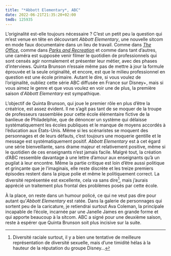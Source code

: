 ```yaml
---
title: "*Abbott Elementary*, ABC"
date: 2022-06-21T21:35:20+02:00
tmdb: 125935 
---
```


L’originalité est-elle toujours nécessaire ? C’est un petit peu la question qui m’est venue en tête en découvrant *Abbott Elementary*, une nouvelle sitcom en mode faux documentaire dans un lieu de travail. Comme dans [*The Office*](https://voiretmanger.fr/office-gervais-merchant-nbc/), comme dans [*Parks and Recreation*](https://voiretmanger.fr/parks-recreation-daniels-schur-nbc/) et comme dans tant d’autres, une caméra est supposée venir filmer le quotidien de professionnels qui sont censés agir normalement et présenter leur métier, avec des phases d’interviews. Quinta Brunson n’essaie même pas de mettre à jour la formule éprouvée et la seule originalité, et encore, est que le milieu professionnel en question est une école primaire. Autant le dire, si vous voulez de l’originalité, oubliez cette série ABC diffusée en France sur Disney+, mais si vous aimez le genre et que vous voulez en voir une de plus, la première saison d’*Abbott Elementary* est sympathique.

L’objectif de Quinta Brunson, qui joue le premier rôle en plus d’être la créatrice, est assez évident. Il ne s’agit pas tant de se moquer de la troupe de professeurs rassemblée pour cette école élémentaire fictive de la banlieue de Philadelphie, que de dénoncer un système qui délaisse systématiquement les écoles publiques et le manque de moyens accordés à l’éducation aux États-Unis. Même si les scénaristes se moquent des personnages et de leurs défauts, c’est toujours une moquerie gentille et le message est systématiquement positif. *Abbott Elementary* est à cet égard une série bienveillante, sans drame majeur et relativement positive, même si le quotidien de ces enseignants n’est jamais facile. Malgré tout, la création d’ABC ressemble davantage à une lettre d’amour aux enseignants qu’à un pugilat à leur encontre. Même la partie critique est loin d’être aussi politique et grinçante que je l’imaginais, elle reste discrète et les treize premiers épisodes restent dans la pique polie et même le politiquement correct. La diversité représentée est excellente, cela va sans dire[^1], mais j’aurais apprécié un traitement plus frontal des problèmes posés par cette école.

À la place, on reste dans un humour policé, ce qui ne veut pas dire pour autant qu’*Abbott Elementary* est ratée. Dans la galerie de personnages qui sortent peu de la caricature, je retiendrai surtout Ava Coleman, la principale incapable de l’école, incarnée par une Janelle James en grande forme et qui apporte beaucoup à la sitcom. ABC a signé pour une deuxième saison, reste à espérer que Quinta Brunson soit plus incisive sur la suite. 

[^1]: Diversité raciale surtout, il y a bien une tentative de meilleure représentation de diversité sexuelle, mais d’une timidité hélas à la hauteur de la réputation du groupe Disney…
